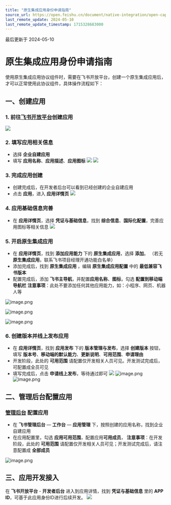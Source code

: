 ```yaml
---
title: "原生集成应用身份申请指南"
source_url: https://open.feishu.cn/document/native-integration/open-capability/protocol-components/native-integrated-application/nati
last_remote_update: 2024-05-10
last_remote_update_timestamp: 1715328683000
---
```

最后更新于 2024-05-10

# 原生集成应用身份申请指南
使用原生集成应用协议组件时，需要在飞书开放平台，创建一个原生集成应用后，才可以正常使用此协议组件，具体操作流程如下：

## 一、创建应用
### 1. 前往[飞书开放平台](https://open.feishu.cn/?lang=zh-CN)创建应用
![](https://sf3-cn.feishucdn.com/obj/open-platform-opendoc/f9ba59fe55d89bdea4e4809a2407111f_UdrsjCsE7x.png?height=567&lazyload=true&width=1831)

### 2. 填写应用相关信息

- 选择 **企业自建应用**
- 填写 **应用名称**、**应用描述**、**应用图标**
![](https://sf3-cn.feishucdn.com/obj/open-platform-opendoc/ba3ad3761c35cc10f71f9c2c6cfe9515_GlcsHqXvwY.png?height=1044&lazyload=true&width=2676)
![](https://sf3-cn.feishucdn.com/obj/open-platform-opendoc/915b47c621e86e056a0ed86d68049267_704w7ZReNV.png?height=1306&lazyload=true&width=2644)

### 3. 完成应用创建

- 创建完成后，在开发者后台可以看到已经创建的企业自建应用
- 点击 **应用**，进入 **应用详情页**
![](https://sf3-cn.feishucdn.com/obj/open-platform-opendoc/687dbc666a2d910ef3e4210c108eb840_cNDagO40lE.png?height=1016&lazyload=true&width=2742)
### 4. 应用基础信息完善

- 在 **应用详情页**，选择 **凭证与基础信息**，找到 **综合信息**、**国际化配置**，完善应用图标等相关信息
![](https://sf3-cn.feishucdn.com/obj/open-platform-opendoc/befdc6eb99552170aba25040b761e074_tA7O60n6En.png?height=949&lazyload=true&width=1812)
### 5. 开启**原生集成应用**

- 在 **应用详情页**，找到 **添加应用能力** 下的 **原生集成应用**，选择 **添加**。 （若无 **原生集成应用**，联系飞书项目经理开通功能白名单）
- 添加完成后，找到 **原生集成应用** ，编辑 **原生集成应用配置** 中的 **最低兼容飞书版本**
- 配置完成后，添加 **飞书主导航**，并配置**应用名称**、**图标**，勾选 **配置到移动端导航栏**
**注意事项**：此处不要添加任何其他应用能力，如：小程序、网页、机器人等

![image.png](https://sf3-cn.feishucdn.com/obj/open-platform-opendoc/a46d9a5ac17f9c950bcbcc8e6208f35d_wpAR0WbpfN.png?height=818&lazyload=true&width=1897)

![image.png](https://sf3-cn.feishucdn.com/obj/open-platform-opendoc/24525c9a5292f1055ebdc50ffa8b779b_v8C00oHIuy.png?height=809&lazyload=true&width=1905)

![image.png](https://sf3-cn.feishucdn.com/obj/open-platform-opendoc/192d7d38cac1afe71ee4846917439208_JrVk3xYFMU.png?height=840&lazyload=true&width=1898)

### 6. 创建版本并线上发布应用

- 在 **应用详情页**，找到 **应用发布** 下的 **版本管理与发布**，选择 **创建版本** 按钮，填写 **版本号**、**移动端的默认能力**、**更新说明**、**可用范围**、**申请理由**
- 开发阶段，此处的 **可用范围** 请配置仅开发相关人员可见。开发测试完成后，可配置成全员可见
- 填写完成后，点击 **申请线上发布**，等待通过即可
![](https://sf3-cn.feishucdn.com/obj/open-platform-opendoc/4de53af9fd40fca69835bdbe6fa8e722_uPwecMFF0I.png?height=1264&lazyload=true&width=2836)
![image.png](https://sf3-cn.feishucdn.com/obj/open-platform-opendoc/609f6a984bfbc6dcde648c063cf32e30_m6SvasQnJW.png?height=964&lazyload=true&width=1915)
![image.png](https://sf3-cn.feishucdn.com/obj/open-platform-opendoc/3340b561948b8e5deb2eaaff10429ebe_YwM6Dc3ipb.png?height=732&lazyload=true&width=1909)

## 二、管理后台配置应用

### [管理后台](http://admin.feishu.cn) 配置应用

- 在 **飞书管理后台** — **工作台** — **应用管理** 下，按照创建的应用名称，找到企业自建应用
- 在应用配置里，勾选 **应用可用范围**，配置应用**可用成员**，
**注意事项**：在开发阶段，此处的 **可用范围** 请配置仅开发相关人员可见；开发测试完成后，请注意配置成 **全部成员**

![image.png](https://sf3-cn.feishucdn.com/obj/open-platform-opendoc/8d0a429ab61121925507250678f6ee96_rupNaCtcFH.png?height=593&lazyload=true&width=1905)

## 三、应用开发接入

在 **飞书开放平台** - **开发者后台** 进入到应用详情，找到 **凭证与基础信息** 里的 **APP ID**，可基于此应用身份ID进行后续开发。
![](https://sf3-cn.feishucdn.com/obj/open-platform-opendoc/728cd5c80ba33e01099a5f6cd324c041_JuYd5XiHs0.png?height=1264&lazyload=true&width=2706)
